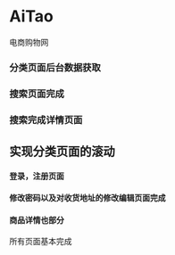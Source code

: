 # AiTao
电商购物网


### 分类页面后台数据获取
### 搜索页面完成
### 搜索完成详情页面

## 实现分类页面的滚动

#### 登录，注册页面
####  修改密码以及对收货地址的修改编辑页面完成
#### 商品详情也部分

所有页面基本完成